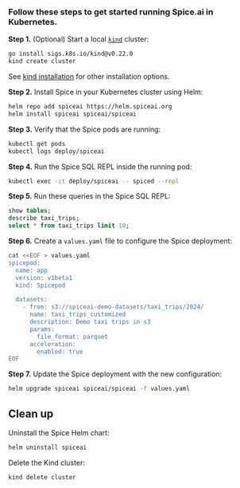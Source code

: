 ### Follow these steps to get started running Spice.ai in Kubernetes.

**Step 1.** (Optional) Start a local [`kind`](https://kind.sigs.k8s.io/) cluster:

```bash
go install sigs.k8s.io/kind@v0.22.0
kind create cluster
```

See [kind installation](https://kind.sigs.k8s.io/docs/user/quick-start/#installation) for other installation options.

**Step 2.** Install Spice in your Kubernetes cluster using Helm:

```bash
helm repo add spiceai https://helm.spiceai.org
helm install spiceai spiceai/spiceai
```

**Step 3.** Verify that the Spice pods are running:

```bash
kubectl get pods
kubectl logs deploy/spiceai
```

**Step 4.** Run the Spice SQL REPL inside the running pod:

```bash
kubectl exec -it deploy/spiceai -- spiced --repl
```

**Step 5.** Run these queries in the Spice SQL REPL:

```sql
show tables;
describe taxi_trips;
select * from taxi_trips limit 10;
```

**Step 6.** Create a `values.yaml` file to configure the Spice deployment:

```bash
cat <<EOF > values.yaml
spicepod:
  name: app
  version: v1beta1
  kind: Spicepod

  datasets:
    - from: s3://spiceai-demo-datasets/taxi_trips/2024/
      name: taxi_trips_customized
      description: Demo taxi trips in s3
      params:
        file_format: parquet
      acceleration:
        enabled: true
EOF
```

**Step 7.** Update the Spice deployment with the new configuration:

```bash
helm upgrade spiceai spiceai/spiceai -f values.yaml
```

## Clean up

Uninstall the Spice Helm chart:

```bash
helm uninstall spiceai
```

Delete the Kind cluster:

```bash
kind delete cluster
```
